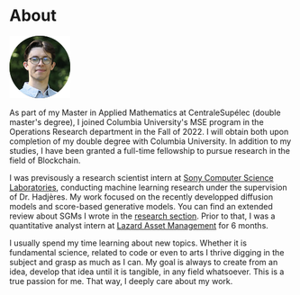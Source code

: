 # About

![me](img/testme2.png)

As part of my Master in Applied Mathematics at CentraleSupélec (double master's degree), I joined Columbia University's MSE program in the Operations Research department in the Fall of 2022. I will obtain both upon completion of my double degree with Columbia University. In addition to my studies, I have been granted a full-time fellowship to pursue research in the field of Blockchain. 

I was previsously a research scientist intern at [Sony Computer Science Laboratories](https://csl.sony.fr/), conducting machine learning research under the supervision of Dr. Hadjères. My work focused on the recently developped diffusion models and score-based generative models. You can find an extended review about SGMs I wrote in the [research section](https://thsgr.github.io/docs/Research/). Prior to that, I was a quantitative analyst intern at [Lazard Asset Management](https://www.lazardassetmanagement.com/) for 6 months.

I usually spend my time learning about new topics. Whether it is fundamental science, related to code or even to arts I thrive digging in the subject and grasp as much as I can. My goal is always to create from an idea, develop that idea until it is tangible, in any field whatsoever. This is a true passion for me. That way, I deeply care about my work.

